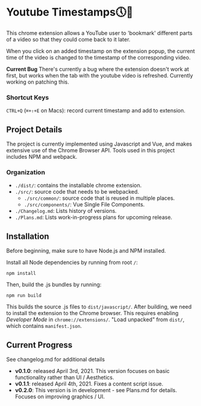 # Youtube Timestamps🕔🔖
This chrome extension allows a YouTube user to 'bookmark' different parts of a video so that they could come back to it later.

When you click on an added timestamp on the extension popup, the current time of the video is changed to the timestamp of the corresponding video.

**Current Bug** There's currently a bug where the extension doesn't work at first, but works when the tab with the youtube video is refreshed. Currently working on patching this.

### Shortcut Keys
`CTRL+Q` (`⌘+⇧+E` on Macs): record current timestamp and add to extension.

## Project Details
The project is currently implemented using Javascript and Vue, and makes extensive use of the Chrome Browser API.
Tools used in this project includes NPM and webpack.

### Organization
- `./dist/`: contains the installable chrome extension.
- `./src/`: source code that needs to be webpacked.
  - `./src/common/`: source code that is reused in multiple places.
  - `./src/components/`: Vue Single File Components.
- `./Changelog.md`: Lists history of versions.
- `./Plans.md`: Lists work-in-progress plans for upcoming release.

## Installation
Before beginning, make sure to have Node.js and NPM installed.


Install all Node dependencies by running from root `/`:

`npm install`

Then, build the .js bundles by running:

`npm run build`

This builds the source .js files to `dist/javascript/`. After building, we need to install the extension to the Chrome browser. This requires enabling *Developer Mode* in `chrome://extensions/`.
"Load unpacked" from `dist/`, which contains `manifest.json`.

## Current Progress
See changelog.md for additional details
- **v0.1.0**: released April 3rd, 2021. This version focuses on basic functionality rather than UI / Aesthetics.
- **v0.1.1**: released April 4th, 2021. Fixes a content script issue.
- **v0.2.0**: This version is in development - see Plans.md for details. Focuses on improving graphics / UI.
